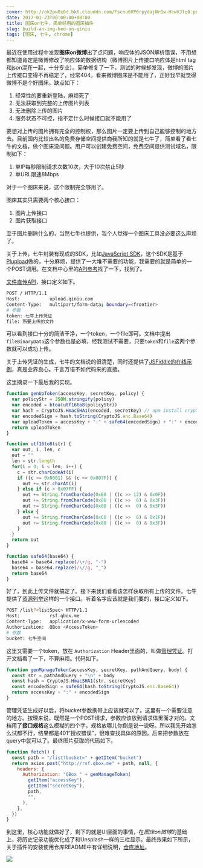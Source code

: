 ```yaml
---
cover: http://ok2pw0x6d.bkt.clouddn.com/Fscnu6VP6rpydajNrGw-HcwVJlq0.png
date: 2017-01-23T00:00:00+08:00
title: 图床on七牛，简单好用的图床插件
slug: build-an-img-bed-on-qiniu
tags: [图床, 七牛, chrome]
---
```


最近在使用过程中发现**图床on微博**出了点问题，响应体的JSON解析错误，不用想都知道肯定是微博修改了响应体的数据结构（微博图片上传接口响应体是html tag和json混在一起，十分专业）。简单修复了一下，测试的时候却发现，微博的图片上传接口变得不再稳定了，经常404。看来微博图床是不能用了，正好我早就觉得微博不是个好图床。缺点如下：

1. 经常性的要重新登陆，麻烦死了
2. 无法获取到完整的上传图片列表
3. 无法删除上传的图片
4. 服务状态不可控，指不定什么时候接口就不能用了

<!--more-->

要想对上传的图片拥有完全的控制权，那么图片一定要上传到自己能够控制的地方去。目前国内比较出名的免费存储空间提供商我所知的就是七牛了，简单看了看七牛的文档，做个图床没问题。用户可以创建免费空间，免费空间提供测试域名，限制如下：

1. 单IP每秒限制请求次数10次，大于10次禁止5秒
2. 单URL限速8Mbps

对于一个图床来说，这个限制完全够用了。

图床其实只需要两个核心接口：

1. 图片上传接口
2. 图片获取接口

至于图片删除什么的，当然七牛也提供，我个人觉得一个图床工具没必要这么麻烦了。

关于上传，七牛封装有现成的SDK，比如[JavaScript SDK](http://o9gnz92z5.bkt.clouddn.com/code/v6/sdk/javascript.html)，这个SDK是基于[Plupload](http://www.plupload.com/)做的，十分麻烦，提供了一大堆不需要的功能，我需要的就是简单的一个POST调用。在文档中心里的[API参考](http://o9gnz92z5.bkt.clouddn.com/article/index.html#kodo-api-handbook)找了一下，找到了。

[文件直传API](http://o9gnz92z5.bkt.clouddn.com/code/v6/api/kodo-api/up/upload.html)，接口定义如下。

```bash
POST / HTTP/1.1
Host:           upload.qiniu.com
Content-Type:   multipart/form-data; boundary=<frontier>
# 参数
token: 七牛上传凭证
file: 所要上传的文件
```

可以看到接口十分的简洁干净，一个token，一个file即可。文档中提出`fileBinaryData`这个参数也是必填，经我测试不需要，只要`token`和`file`这两个参数就可以成功上传。

关于上传凭证的生成，七牛的文档说的很清楚，同时还提供了[JSFiddle的在线示例](http://jsfiddle.net/gh/get/extjs/4.2/icattlecoder/jsfiddle/tree/master/uptoken)，真是业界良心。千言万语不如代码来的直接。

这里摘录一下最后我的实现。

```javascript
function genUpToken(accessKey, secretKey, policy) {
  var policyStr = JSON.stringify(policy)
  var encoded = btoa(utf16to8(policyStr))
  var hash = CryptoJS.HmacSHA1(encoded, secretKey) // npm install crypto-js
  var encodedSign = hash.toString(CryptoJS.enc.Base64)
  var uploadToken = accessKey + ":" + safe64(encodedSign) + ":" + encoded
  return uploadToken
}

function utf16to8(str) {
  var out, i, len, c
  out = ""
  len = str.length
  for(i = 0; i < len; i++) {
    c = str.charCodeAt(i)
    if ((c >= 0x0001) && (c <= 0x007F)) {
      out += str.charAt(i)
    } else if (c > 0x07FF) {
      out += String.fromCharCode(0xE0 | ((c >> 12) & 0x0F))
      out += String.fromCharCode(0x80 | ((c >>  6) & 0x3F))
      out += String.fromCharCode(0x80 | ((c >>  0) & 0x3F))
    } else {
      out += String.fromCharCode(0xC0 | ((c >>  6) & 0x1F))
      out += String.fromCharCode(0x80 | ((c >>  0) & 0x3F))
    }
  }
  return out
}

function safe64(base64) {
  base64 = base64.replace(/\+/g, "-")
  base64 = base64.replace(/\//g, "_")
  return base64
}
```

好了，到此上传文件就搞定了。接下来我们看看该怎样获取所有上传的文件。七牛提供了[资源列举](http://o9gnz92z5.bkt.clouddn.com/article/index.html#kodo-api-handbook)这样的一个接口。听着名字应该就是我们要的，接口定义如下。

```bash
POST /list?<listSpec> HTTP/1.1
Host:           rsf.qbox.me
Content-Type:   application/x-www-form-urlencoded
Authorization:  QBox <AccessToken>
# 参数
bucket: 七牛空间
```

这里又需要一个token，放在 `Authorization` Header里面的，叫做[管理凭证](http://o9gnz92z5.bkt.clouddn.com/article/developer/security/access-token.html)。打开文档看了一下，不算麻烦。代码如下。

```javascript
function genManageToken(accessKey, secretKey, pathAndQuery, body) {
  const str = pathAndQuery + "\n" + body
  const hash = CryptoJS.HmacSHA1(str, secretKey)
  const encodedSign = safe64(hash.toString(CryptoJS.enc.Base64))
  return accessKey + ":" + encodedSign
}
```

管理凭证生成好以后，将bucket参数携带上应该就可以了。这里有一个需要注意的地方。按理来说，既然是一个POST请求，参数应该放到请求体里面才对的。文档用了**接口规格**这么模糊的四个字，规格放哪儿你倒是说一说呀。所以我先开始怎么试都不行，结果都是401“授权错误”，很难查找具体的原因。后来把参数放在query中就可以了。最终图片获取的代码如下。

```javascript
function fetch() {
  const path = "/list?bucket=" + getItem("bucket")
  return axios.post("http://rsf.qbox.me" + path, null, {
    headers: {
      Authorization: "QBox " + genManageToken(
        getItem("accessKey"),
        getItem("secretKey"),
        path,
        "",
      ),
    },
  })
}
```

到这里，核心功能就做好了，剩下的就是UI层面的事情，在*图床on微博*的基础上，将历史记录功能优化成了和Unsplash一样的三栏显示。最终效果如下所示，关于插件的安装使用仓库README中有详细说明，[仓库地址](https://github.com/fate-lovely/pic-on-qiniu)。

![](http://ok2pw0x6d.bkt.clouddn.com/FshihH-X8XPLfs-XQgfPYPr3UbO6.gif)

